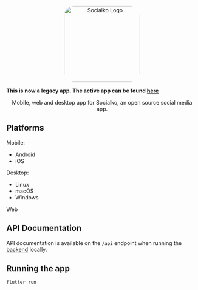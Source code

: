 <p align="center">
  <a href="http://aikenahac.com/" target="_blank"><img src="https://cdn.aikenahac.com/socialko-assets/logo.svg" style="border-radius: 25px" width="200" alt="Socialko Logo" /></a>
</p>

**This is now a legacy app. The active app can be found [here](https://github.com/SocialkoApp/app)**

<p align="center">Mobile, web and desktop app for Socialko, an open source social media app.</p>

## Platforms

Mobile:
- Android
- iOS

Desktop:
- Linux
- macOS
- Windows

Web

## API Documentation

API documentation is available on the `/api` endpoint when running the [backend](https://github.com/SocialkoApp/backend) locally.

## Running the app

```
flutter run
```
